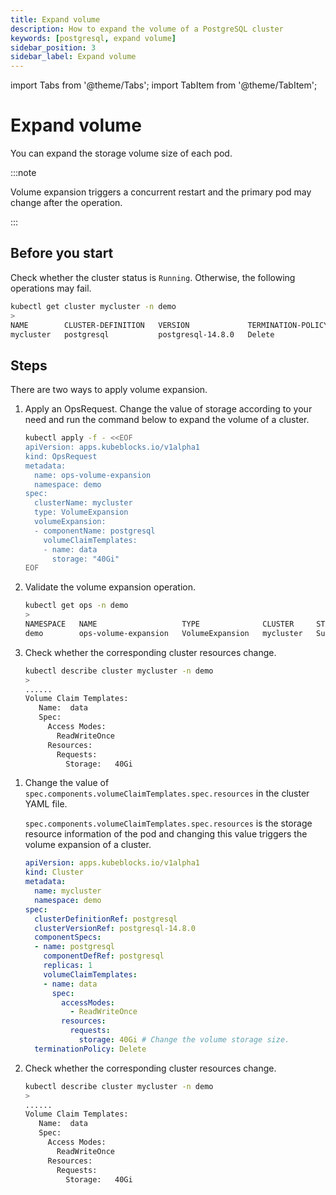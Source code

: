 ```yaml
---
title: Expand volume
description: How to expand the volume of a PostgreSQL cluster
keywords: [postgresql, expand volume]
sidebar_position: 3
sidebar_label: Expand volume
---
```


import Tabs from '@theme/Tabs';
import TabItem from '@theme/TabItem';

# Expand volume

You can expand the storage volume size of each pod.

:::note

Volume expansion triggers a concurrent restart and the primary pod may change after the operation.

:::

## Before you start

Check whether the cluster status is `Running`. Otherwise, the following operations may fail.

```bash
kubectl get cluster mycluster -n demo
>
NAME        CLUSTER-DEFINITION   VERSION             TERMINATION-POLICY   STATUS    AGE
mycluster   postgresql           postgresql-14.8.0   Delete               Running   17m
```

## Steps

There are two ways to apply volume expansion.

<Tabs>

<TabItem value="OpsRequest" label="OpsRequest" default>

1. Apply an OpsRequest. Change the value of storage according to your need and run the command below to expand the volume of a cluster.

   ```bash
   kubectl apply -f - <<EOF
   apiVersion: apps.kubeblocks.io/v1alpha1
   kind: OpsRequest
   metadata:
     name: ops-volume-expansion
     namespace: demo
   spec:
     clusterName: mycluster
     type: VolumeExpansion
     volumeExpansion:
     - componentName: postgresql
       volumeClaimTemplates:
       - name: data
         storage: "40Gi"
   EOF
   ```

2. Validate the volume expansion operation.

   ```bash
   kubectl get ops -n demo
   >
   NAMESPACE   NAME                   TYPE              CLUSTER     STATUS    PROGRESS   AGE
   demo        ops-volume-expansion   VolumeExpansion   mycluster   Succeed   3/3        6m
   ```

3. Check whether the corresponding cluster resources change.

   ```bash
   kubectl describe cluster mycluster -n demo
   >
   ......
   Volume Claim Templates:
      Name:  data
      Spec:
        Access Modes:
          ReadWriteOnce
        Resources:
          Requests:
            Storage:   40Gi
   ```

</TabItem>

<TabItem value="Edit cluster YAML file" label="Edit cluster YAML file">

1. Change the value of `spec.components.volumeClaimTemplates.spec.resources` in the cluster YAML file. 

   `spec.components.volumeClaimTemplates.spec.resources` is the storage resource information of the pod and changing this value triggers the volume expansion of a cluster.

   ```yaml
   apiVersion: apps.kubeblocks.io/v1alpha1
   kind: Cluster
   metadata:
     name: mycluster
     namespace: demo
   spec:
     clusterDefinitionRef: postgresql
     clusterVersionRef: postgresql-14.8.0
     componentSpecs:
     - name: postgresql
       componentDefRef: postgresql
       replicas: 1
       volumeClaimTemplates:
       - name: data
         spec:
           accessModes:
             - ReadWriteOnce
           resources:
             requests:
               storage: 40Gi # Change the volume storage size.
     terminationPolicy: Delete
   ```

2. Check whether the corresponding cluster resources change.

   ```bash
   kubectl describe cluster mycluster -n demo
   >
   ......
   Volume Claim Templates:
      Name:  data
      Spec:
        Access Modes:
          ReadWriteOnce
        Resources:
          Requests:
            Storage:   40Gi
   ```

</TabItem>

</Tabs>
